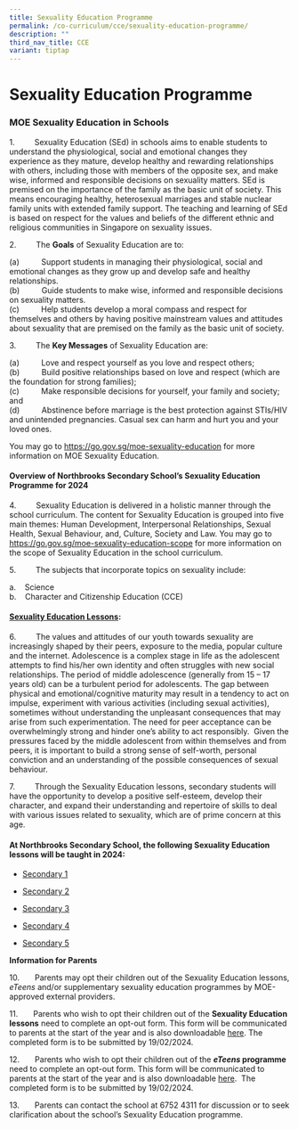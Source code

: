 ```yaml
---
title: Sexuality Education Programme
permalink: /co-curriculum/cce/sexuality-education-programme/
description: ""
third_nav_title: CCE
variant: tiptap
---
```

<h1>Sexuality Education Programme</h1>
<h3><strong>MOE Sexuality Education in Schools</strong></h3>
<p></p>
<p>1.&nbsp;&nbsp;&nbsp;&nbsp;&nbsp;&nbsp;&nbsp;&nbsp; Sexuality Education
(SEd) in schools aims to enable students to understand the physiological,
social and emotional changes they experience as they mature, develop healthy
and rewarding relationships with others, including those with members of
the opposite sex, and make wise, informed and responsible decisions on
sexuality matters. SEd is premised on the importance of the family as the
basic unit of society. This means encouraging healthy, heterosexual marriages
and stable nuclear family units with extended family support. The teaching
and learning of SEd is based on respect for the values and beliefs of the
different ethnic and religious communities in Singapore on sexuality issues.</p>
<p></p>
<p>2.&nbsp;&nbsp;&nbsp;&nbsp;&nbsp;&nbsp;&nbsp;&nbsp; The <strong>Goals</strong> of
Sexuality Education are to:</p>
<p>(a)&nbsp;&nbsp;&nbsp;&nbsp;&nbsp;&nbsp;&nbsp;&nbsp;&nbsp; Support students
in managing their physiological, social and emotional changes as they grow
up and develop safe and healthy relationships.
<br>(b)&nbsp;&nbsp;&nbsp;&nbsp;&nbsp;&nbsp;&nbsp;&nbsp;&nbsp; Guide students
to make wise, informed and responsible decisions on sexuality matters.
<br>(c)&nbsp;&nbsp;&nbsp;&nbsp;&nbsp;&nbsp;&nbsp;&nbsp;&nbsp; Help students
develop a moral compass and respect for themselves and others by having
positive mainstream values and attitudes about sexuality that are premised
on the family as the basic unit of society.</p>
<p></p>
<p>3.&nbsp;&nbsp;&nbsp;&nbsp;&nbsp;&nbsp;&nbsp;&nbsp; The <strong>Key Messages</strong> of
Sexuality Education are:</p>
<p></p>
<p>(a)&nbsp;&nbsp;&nbsp;&nbsp;&nbsp;&nbsp;&nbsp;&nbsp;&nbsp; Love and respect
yourself as you love and respect others;
<br>(b)&nbsp;&nbsp;&nbsp;&nbsp;&nbsp;&nbsp;&nbsp;&nbsp;&nbsp; Build positive
relationships based on love and respect (which are the foundation for strong
families);
<br>(c)&nbsp;&nbsp;&nbsp;&nbsp;&nbsp;&nbsp;&nbsp;&nbsp;&nbsp; Make responsible
decisions for yourself, your family and society; and
<br>(d)&nbsp;&nbsp;&nbsp;&nbsp;&nbsp;&nbsp;&nbsp;&nbsp;&nbsp; Abstinence before
marriage is the best protection against STIs/HIV and unintended pregnancies.
Casual sex can harm and hurt you and your loved ones.</p>
<p></p>
<p>You may go to <a href="https://go.gov.sg/moe-sexuality-education" rel="noopener noreferrer nofollow" target="_blank">https://go.gov.sg/moe-sexuality-education</a> for
more information on MOE Sexuality Education.</p>
<p></p>
<h4><strong>Overview of Northbrooks Secondary School’s Sexuality Education Programme for 2024</strong></h4>
<p></p>
<p>4.&nbsp;&nbsp;&nbsp;&nbsp;&nbsp;&nbsp;&nbsp;&nbsp; Sexuality Education
is delivered in a holistic manner through the school curriculum. The content
for Sexuality Education is grouped into five main themes: Human Development,
Interpersonal Relationships, Sexual Health, Sexual Behaviour, and, Culture,
Society and Law. You may go to <a href="https://go.gov.sg/moe-sexuality-education-scope" rel="noopener noreferrer nofollow" target="_blank">https://go.gov.sg/moe-sexuality-education-scope</a> for
more information on the scope of Sexuality Education in the school curriculum.</p>
<p>5.&nbsp;&nbsp;&nbsp;&nbsp;&nbsp;&nbsp;&nbsp;&nbsp; The subjects that incorporate
topics on sexuality include:</p>
<p>a.&nbsp;&nbsp;&nbsp; Science
<br>b.&nbsp;&nbsp;&nbsp; Character and Citizenship Education (CCE)</p>
<h4><strong><u>Sexuality Education Lessons</u></strong>:</h4>
<p>6.&nbsp;&nbsp;&nbsp;&nbsp;&nbsp;&nbsp;&nbsp;&nbsp; The values and attitudes
of our youth towards sexuality are increasingly shaped by their peers,
exposure to the media, popular culture and the internet. Adolescence is
a complex stage in life as the adolescent attempts to find his/her own
identity and often struggles with new social relationships. The period
of middle adolescence (generally from 15 – 17 years old) can be a turbulent
period for adolescents. The gap between physical and emotional/cognitive
maturity may result in a tendency to act on impulse, experiment with various
activities (including sexual activities), sometimes without understanding
the unpleasant consequences that may arise from such experimentation. The
need for peer acceptance can be overwhelmingly strong and hinder one’s
ability to act responsibly.&nbsp; Given the pressures faced by the middle
adolescent from within themselves and from peers, it is important to build
a strong sense of self-worth, personal conviction and an understanding
of the possible consequences of sexual behaviour.</p>
<p></p>
<p>7.&nbsp;&nbsp;&nbsp;&nbsp;&nbsp;&nbsp;&nbsp;&nbsp; Through the Sexuality
Education lessons, secondary students will have the opportunity to develop
a positive self-esteem, develop their character, and expand their understanding
and repertoire of skills to deal with various issues related to sexuality,
which are of prime concern at this age.</p>
<h4>At Northbrooks Secondary School, the following Sexuality Education lessons will be taught in 2024:</h4>
<ul data-tight="true" class="tight">
<li>
<p><a href="/files/2024 Sexuality/2024_Info_on_SEd_for_schs_website__Secondary_Schools__Secondary_1.pdf" rel="noopener noreferrer nofollow" target="_blank">Secondary 1</a>
</p>
</li>
<li>
<p><a href="/files/2024 Sexuality/2024_Info_on_SEd_for_schs_website__Secondary_Schools__Secondary_2.pdf" rel="noopener noreferrer nofollow" target="_blank">Secondary 2</a>
</p>
</li>
<li>
<p><a href="/files/2024 Sexuality/2024_Info_on_SEd_for_schs_website__Secondary_Schools__Secondary_3.pdf" rel="noopener noreferrer nofollow" target="_blank">Secondary 3</a>
</p>
</li>
<li>
<p><a href="/files/2024 Sexuality/2024_Info_on_SEd_for_schs_website__Secondary_Schools__Secondary_4.pdf" rel="noopener noreferrer nofollow" target="_blank">Secondary 4</a>
</p>
</li>
<li>
<p><a href="/files/2024 Sexuality/2024_Info_on_SEd_for_schs_website__Secondary_Schools__Secondary_5.pdf" rel="noopener noreferrer nofollow" target="_blank">Secondary 5</a>
</p>
<p></p>
</li>
</ul>
<p><strong>Information for Parents</strong>
</p>
<p>10.&nbsp;&nbsp;&nbsp;&nbsp;&nbsp;&nbsp; Parents may opt their children
out of the Sexuality Education lessons, <em>eTeens</em> and/or supplementary
sexuality education programmes by MOE-approved external providers.</p>
<p>11.&nbsp;&nbsp;&nbsp;&nbsp;&nbsp;&nbsp; Parents who wish to opt their
children out of the <strong>Sexuality Education lessons</strong> need to
complete an opt-out form. This form will be communicated to parents at
the start of the year and is also downloadable <a href="/files/2024 Sexuality/Annex_A.pdf" rel="noopener noreferrer nofollow" target="_blank">here</a>. The completed form is
to be submitted by 19/02/2024.</p>
<p>12.&nbsp;&nbsp;&nbsp;&nbsp;&nbsp;&nbsp; Parents who wish to opt their
children out of the <strong><em>eTeens</em> programme</strong> need to complete
an opt-out form. This form will be communicated to parents at the start
of the year and is also downloadable <a href="/files/2024 Sexuality/Annex_B.pdf" rel="noopener noreferrer nofollow" target="_blank">here</a>. &nbsp;The completed
form is to be submitted by 19/02/2024.</p>
<p>13.&nbsp;&nbsp;&nbsp;&nbsp;&nbsp;&nbsp; Parents can contact the school
at 6752 4311 for discussion or to seek clarification about the school’s
Sexuality Education programme.</p>